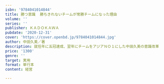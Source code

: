 ```yaml
---
isbn: '9784041014844'
title: 勝つ意識  勝ちきれないチームが常勝チームになった理由
volume: ''
series: ''
publisher: ＫＡＤＯＫＡＷＡ
pubdate: '2020-12-31'
cover: 'https://cover.openbd.jp/9784041014844.jpg'
author: 中田久美／著
description: 就任年に五冠達成、翌年にチームをアジアＮＯ１にした中田久美の意識改革
price: '1300'
genre: ''
target: 実用
format: 単行本
content: 経営

---
```

